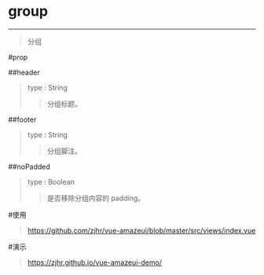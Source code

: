 # group
---
>分组

#prop

##header
>type : String
>>分组标题。

##footer
>type : String
>>分组脚注。

##noPadded
>type : Boolean
>>是否移除分组内容的 padding。

#使用
><a>https://github.com/zjhr/vue-amazeui/blob/master/src/views/index.vue</a>

#演示
><a>https://zjhr.github.io/vue-amazeui-demo/</a>

